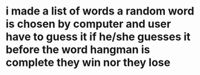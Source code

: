 # i made a list of words a random word is chosen by computer and user have to guess it if he/she guesses it before the word hangman is complete they win nor they lose
